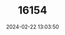 ---
title: "16154"
category: "Parantica pseudomelaneus"
draft: false
date: 2024-02-22 13:03:50
languages:
  English: ["Javan Tiger"]
---